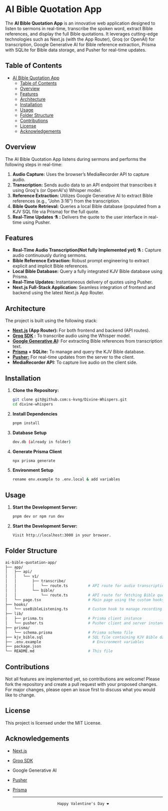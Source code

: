 # AI Bible Quotation App

The **AI Bible Quotation App** is an innovative web application designed to listen to sermons in real-time, transcribe the spoken word, extract Bible references, and display the full Bible quotations. It leverages cutting-edge technologies such as Next.js (with the App Router), Groq (or OpenAI) for transcription, Google Generative AI for Bible reference extraction, Prisma with SQLite for Bible data storage, and Pusher for real-time updates.

## Table of Contents

- [AI Bible Quotation App](#ai-bible-quotation-app)
  - [Table of Contents](#table-of-contents)
  - [Overview](#overview)
  - [Features](#features)
  - [Architecture](#architecture)
  - [Installation](#installation)
  - [Usage](#usage)
  - [Folder Structure](#folder-structure)
  - [Contributions](#contributions)
  - [License](#license)
  - [Acknowledgements](#acknowledgements)

## Overview

The AI Bible Quotation App listens during sermons and performs the following steps in real-time:

1. **Audio Capture:** Uses the browser’s MediaRecorder API to capture audio.
2. **Transcription:** Sends audio data to an API endpoint that transcribes it using Groq's (or OpenAI's) Whisper model.
3. **Reference Extraction:** Utilizes Google Generative AI to extract Bible references (e.g., "John 3:16") from the transcription.
4. **Bible Quote Retrieval:** Queries a local Bible database (populated from a KJV SQL file via Prisma) for the full quote.
5. **Real-Time Updates ⚗️ :** Delivers the quote to the user interface in real-time using Pusher.

## Features

- **Real-Time Audio Transcription(Not fully Implemented yet) ⚗️ :** Capture audio continuously during sermons.
- **Bible Reference Extraction:** Robust prompt engineering to extract explicit and implicit Bible references.
- **Local Bible Database:** Query a fully integrated KJV Bible database using Prisma.
- **Real-Time Updates:** Instantaneous delivery of quotes using Pusher.
- **Next.js Full-Stack Application:** Seamless integration of frontend and backend using the latest Next.js App Router.

## Architecture

The project is built using the following stack:

- **[Next.js](http://nextjs.org/) (App Router):** For both frontend and backend (API routes).
- **[Groq SDK](https://groq.com/) :** To transcribe audio using the Whisper model.
- **[Google Generative AI](https://ai.google.dev):** For extracting Bible references from transcription text.
- **[Prisma](https://www.prisma.io/) + SQLite:** To manage and query the KJV Bible database.
- **[Pusher:](pusher.com)** For real-time updates from the server to the client.
- **MediaRecorder API:** To capture live audio on the client side.

## Installation

1. **Clone the Repository:**

   ```bash
   git clone git@github.com:s-kvng/Divine-Whispers.git
   cd divine-whispers
   ```

2. **Install Dependencies**
   ```bash
   pnpm install
   ```

3. **Database Setup**
    ```sh
    dev.db (already in folder)
    ```

4. **Generate Prisma Client**
   ```bash
   npx prisma generate
   ```

5. **Environment Setup**
   ```bash
   rename env.example to .env.local & add variables
   ``` 

## Usage
1. **Start the Development Server:**
   ```bash
   pnpm dev or npm run dev
   ```

2. **Start the Development Server:**
   ```bash
   Visit http://localhost:3000 in your browser.
   ```


## Folder Structure
```bash
ai-bible-quotation-app/
├── app/
│   ├── api/
│   │   └── v1/
│   │       ├── transcribe/
│   │       │   └── route.ts         # API route for audio transcription and Bible reference extraction
│   │       └── bible/
│   │           └── route.ts         # API route for fetching Bible quotes from the database
│   └── page.tsx                     # Main page using the custom hooks
├── hooks/
│   └── useBibleListening.ts         # Custom hook to manage recording and Pusher subscription
├── lib/
│   ├── prisma.ts                    # Prisma client instance
│   └── pusher.ts                    # Pusher client and server instances
├── prisma/
│   └── schema.prisma                # Prisma schema file
├── kjv_bible.sql                    # SQL file containing KJV Bible data
├── .env.example                       # Environment variables
├── package.json
└── README.md                        # This file
```

## Contributions
Not all features are implemented yet, so contributions are welcome! Please fork the repository and create a pull request with your proposed changes. For major changes, please open an issue first to discuss what you would like to change.

## License
This project is licensed under the MIT License.

## Acknowledgements
- [Next.js](https://nextjs.org/)
- [Groq SDK](https://groq.io/)
- Google Generative AI
- [Pusher](https://pusher.com/)
- [Prisma](https://www.prisma.io/)
  
  ------------------------

                          Happy Valentine's Day ❤️

